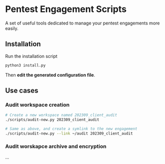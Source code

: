 # Pentest Engagement Scripts
A set of useful tools dedicated to manage your pentest engagements more easily.

## Installation
Run the installation script
```bash
python3 install.py
```

Then **edit the generated configuration file**.

## Use cases
### Audit workspace creation
```bash
# Create a new workspace named 202309_client_audit
./scripts/audit-new.py 202309_client_audit

# Same as above, and create a symlink to the new engagement
./scripts/audit-new.py --link ~/audit 202309_client_audit
```

### Audit worskapce archive and encryption
...
